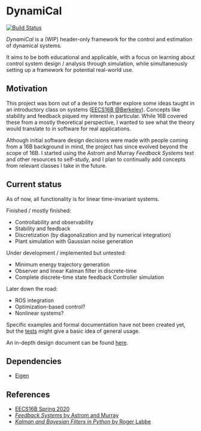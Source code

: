 # DynamiCal

[![Build Status](https://travis-ci.com/tedklin/dynamical.svg?token=EQ1yVHxTi52hGw7TPsW5&branch=master)](https://travis-ci.com/tedklin/dynamical)

*DynamiCal* is a (WIP) header-only framework for the control and estimation of dynamical systems. 

It aims to be both educational and applicable, with a focus on learning about control system design / analysis through simulation, while simultaneously setting up a framework for potential real-world use.


## Motivation

This project was born out of a desire to further explore some ideas taught in an introductory class on systems ([EECS16B @Berkeley](https://inst.eecs.berkeley.edu/~ee16b/sp20/)). Concepts like stability and feedback piqued my interest in particular. While 16B covered these from a mostly theoretical perspective, I wanted to see what the theory would translate to in software for real applications.

Although initial software design decisions were made with people coming from a 16B background in mind, the project has since evolved beyond the scope of 16B. I started using the Astrom and Murray *Feedback Systems* text and other resources to self-study, and I plan to continually add concepts from relevant classes I take in the future.


## Current status

As of now, all functionality is for linear time-invariant systems.

Finished / mostly finished:
- Controllability and observability
- Stability and feedback
- Discretization (by diagonalization and by numerical integration)
- Plant simulation with Gaussian noise generation

Under development / implemented but untested:
- Minimum energy trajectory generation
- Observer and linear Kalman filter in discrete-time
- Complete discrete-time state feedback Controller simulation

Later down the road:
- ROS integration
- Optimization-based control?
- Nonlinear systems?

Specific examples and formal documentation have not been created yet, but the [tests](https://github.com/tedklin/dynamical/tree/master/tests) might give a basic idea of general usage.

An in-depth design document can be found [here](https://github.com/tedklin/dynamical/blob/master/docs/design.md).


## Dependencies

- [Eigen](http://eigen.tuxfamily.org/index.php?title=Main_Page)


## References

- [EECS16B Spring 2020](https://inst.eecs.berkeley.edu/~ee16b/sp20/)
- [*Feedback Systems* by Astrom and Murray](http://www.cds.caltech.edu/~murray/amwiki/index.php?title=Main_Page)
- [*Kalman and Bayesian Filters in Python* by Roger Labbe](https://github.com/rlabbe/Kalman-and-Bayesian-Filters-in-Python)
